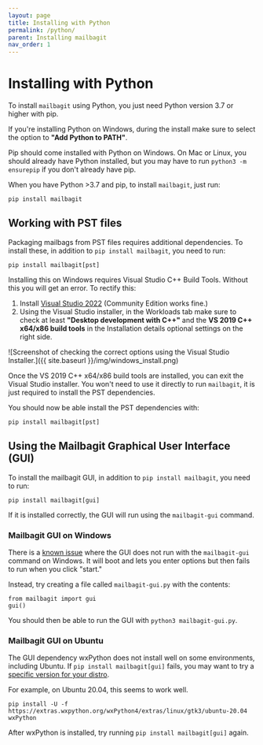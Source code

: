 ```yaml
---
layout: page
title: Installing with Python
permalink: /python/
parent: Installing mailbagit
nav_order: 1
---
```


# Installing with Python


To install `mailbagit` using Python, you just need Python version 3.7 or higher with pip.

If you're installing Python on Windows, during the install make sure to select the option to **"Add Python to PATH"**. 

Pip should come installed with Python on Windows. On Mac or Linux, you should already have Python installed, but you may have to run `python3 -m ensurepip` if you don't already have pip.

When you have Python >3.7 and pip, to install `mailbagit`, just run:

```
pip install mailbagit
```

## Working with PST files

Packaging mailbags from PST files requires additional dependencies. To install these, in addition to `pip install mailbagit`, you need to run:

```
pip install mailbagit[pst]
```

Installing this on Windows requires Visual Studio C++ Build Tools. Without this you will get an error. To rectify this:

1. Install [Visual Studio 2022](https://visualstudio.microsoft.com/downloads/) (Community Edition works fine.)
2. Using the Visual Studio installer, in the Workloads tab make sure to check at least **"Desktop development with C++"** and the **VS 2019 C++ x64/x86 build tools** in the Installation details optional settings on the right side.

![Screenshot of checking the correct options using the Visual Studio Installer.]({{ site.baseurl }}/img/windows_install.png)

Once the VS 2019 C++ x64/x86 build tools are installed, you can exit the Visual Studio installer. You won't need to use it directly to run `mailbagit`, it is just required to install the PST dependencies.

You should now be able install the PST dependencies with:

```
pip install mailbagit[pst]
```

## Using the Mailbagit Graphical User Interface (GUI)

To install the mailbagit GUI, in addition to `pip install mailbagit`, you need to run:

```
pip install mailbagit[gui]
```

If it is installed correctly, the GUI will run using the `mailbagit-gui` command.

### Mailbagit GUI on Windows

There is a [known issue](https://github.com/UAlbanyArchives/mailbagit/issues/155) where the GUI does not run with the `mailbagit-gui` command on Windows. It will boot and lets you enter options but then fails to run when you click "start."

Instead, try creating a file called `mailbagit-gui.py` with the contents:

```
from mailbagit import gui
gui()
```

You should then be able to run the GUI with `python3 mailbagit-gui.py`.

### Mailbagit GUI on Ubuntu

The GUI dependency wxPython does not install well on some environments, including Ubuntu. If `pip install mailbagit[gui]` fails, you may want to try a [specific version for your distro](https://extras.wxpython.org/wxPython4/extras/linux/gtk3/).

For example, on Ubuntu 20.04, this seems to work well.

```
pip install -U -f https://extras.wxpython.org/wxPython4/extras/linux/gtk3/ubuntu-20.04 wxPython
```

After wxPython is installed, try running `pip install mailbagit[gui]` again.